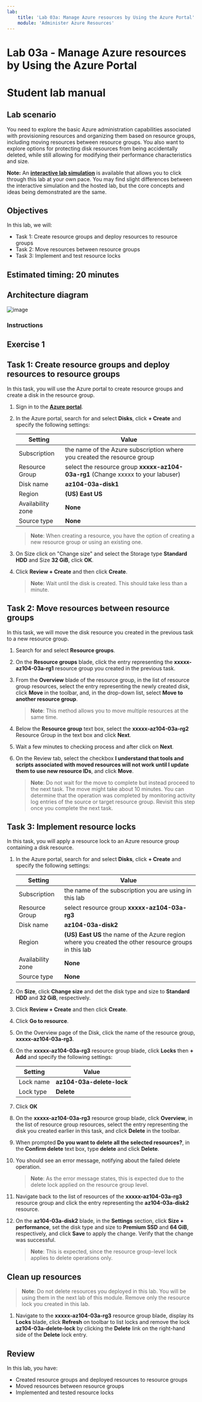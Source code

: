 ```yaml
---
lab:
    title: 'Lab 03a: Manage Azure resources by Using the Azure Portal'
    module: 'Administer Azure Resources'
---
```


# Lab 03a - Manage Azure resources by Using the Azure Portal
# Student lab manual

## Lab scenario

You need to explore the basic Azure administration capabilities associated with provisioning resources and organizing them based on resource groups, including moving resources between resource groups. You also want to explore options for protecting disk resources from being accidentally deleted, while still allowing for modifying their performance characteristics and size.

**Note:** An **[interactive lab simulation](https://mslabs.cloudguides.com/guides/AZ-104%20Exam%20Guide%20-%20Microsoft%20Azure%20Administrator%20Exercise%204)** is available that allows you to click through this lab at your own pace. You may find slight differences between the interactive simulation and the hosted lab, but the core concepts and ideas being demonstrated are the same. 

## Objectives

In this lab, we will:

+ Task 1: Create resource groups and deploy resources to resource groups
+ Task 2: Move resources between resource groups
+ Task 3: Implement and test resource locks

## Estimated timing: 20 minutes

## Architecture diagram

![image](../media/lab03a.png)

### Instructions

## Exercise 1

## Task 1: Create resource groups and deploy resources to resource groups

In this task, you will use the Azure portal to create resource groups and create a disk in the resource group.

1. Sign in to the [**Azure portal**](http://portal.azure.com).

1. In the Azure portal, search for and select **Disks**, click **+ Create** and specify the following settings:

    |Setting|Value|
    |---|---|
    |Subscription| the name of the Azure subscription where you created the resource group |
    |Resource Group| select the resource group **xxxxx-az104-03a-rg1** (Change xxxxx to your labuser)|
    |Disk name| **az104-03a-disk1** |
    |Region| **(US) East US** |
    |Availability zone| **None** |
    |Source type| **None** |

    >**Note**: When creating a resource, you have the option of creating a new resource group or using an existing one.

1. On Size click on "Change size" and select the Storage type **Standard HDD** and Size **32 GiB**, click **OK**.

1. Click **Review + Create** and then click **Create**.

    >**Note**: Wait until the disk is created. This should take less than a minute.

## Task 2: Move resources between resource groups 

In this task, we will move the disk resource you created in the previous task to a new resource group. 

1. Search for and select **Resource groups**. 

1. On the **Resource groups** blade, click the entry representing the **xxxxx-az104-03a-rg1** resource group you created in the previous task.

1. From the **Overview** blade of the resource group, in the list of resource group resources, select the entry representing the newly created disk, click **Move** in the toolbar, and, in the drop-down list, select **Move to another resource group**.

    >**Note**: This method allows you to move multiple resources at the same time. 

1. Below the **Resource group** text box, select the **xxxxx-az104-03a-rg2** Resource Group in the text box and click **Next**.
1. Wait a few minutes to checking process and after click on **Next**.
1. On the Review tab, select the checkbox **I understand that tools and scripts associated with moved resources will not work until I update them to use new resource IDs**, and click **Move**.

    >**Note**: Do not wait for the move to complete but instead proceed to the next task. The move might take about 10 minutes. You can determine that the operation was completed by monitoring activity log entries of the source or target resource group. Revisit this step once you complete the next task.

## Task 3: Implement resource locks

In this task, you will apply a resource lock to an Azure resource group containing a disk resource.

1. In the Azure portal, search for and select **Disks**, click **+ Create** and specify the following settings:

    |Setting|Value|
    |---|---|
    |Subscription| the name of the subscription you are using in this lab |
    |Resource Group| select resource group **xxxxx-az104-03a-rg3** |
    |Disk name| **az104-03a-disk2** |
    |Region| **(US) East US** the name of the Azure region where you created the other resource groups in this lab |
    |Availability zone| **None** |
    |Source type| **None** |

1. On **Size**, click **Change size** and det the disk type and size to **Standard HDD** and **32 GiB**, respectively.

1. Click **Review + Create** and then click **Create**.

1. Click **Go to resource**.

1. On the Overview page of the Disk, click the name of the resource group, **xxxxx-az104-03a-rg3**.

1. On the **xxxxx-az104-03a-rg3** resource group blade, click **Locks** then **+ Add** and specify the following settings:

    |Setting|Value|
    |---|---|
    |Lock name| **az104-03a-delete-lock** |
    |Lock type| **Delete** |
    
1. Click **OK**    

1. On the **xxxxx-az104-03a-rg3** resource group blade, click **Overview**, in the list of resource group resources, select the entry representing the disk you created earlier in this task, and click **Delete** in the toolbar. 

1. When prompted **Do you want to delete all the selected resources?**, in the **Confirm delete** text box, type **delete** and click **Delete**.

1. You should see an error message, notifying about the failed delete operation. 

    >**Note**: As the error message states, this is expected due to the delete lock applied on the resource group level.

1. Navigate back to the list of resources of the **xxxxx-az104-03a-rg3** resource group and click the entry representing the **az104-03a-disk2** resource. 

1. On the **az104-03a-disk2** blade, in the **Settings** section, click **Size + performance**, set the disk type and size to **Premium SSD** and **64 GiB**, respectively, and click **Save** to apply the change. Verify that the change was successful.

    >**Note**: This is expected, since the resource group-level lock applies to delete operations only. 

## Clean up resources

   >**Note**: Do not delete resources you deployed in this lab. You will be using them in the next lab of this module. Remove only the resource lock you created in this lab.

1. Navigate to the **xxxxx-az104-03a-rg3** resource group blade, display its **Locks** blade, click **Refresh** on toolbar to list locks and remove the lock **az104-03a-delete-lock** by clicking the **Delete** link on the right-hand side of the **Delete** lock entry.

## Review

In this lab, you have:

- Created resource groups and deployed resources to resource groups
- Moved resources between resource groups
- Implemented and tested resource locks
